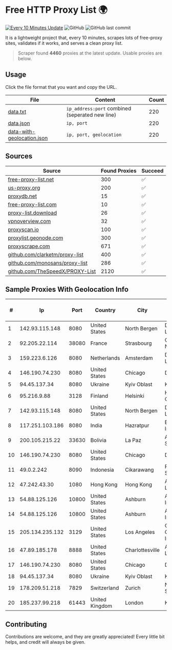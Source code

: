 
# Free HTTP Proxy List 🌍

[![Every 10 Minutes Update](https://github.com/mertguvencli/http-proxy-list/actions/workflows/main.yml/badge.svg?branch=main)](https://github.com/mertguvencli/http-proxy-list/actions/workflows/main.yml)
![GitHub](https://img.shields.io/github/license/mertguvencli/http-proxy-list)
![GitHub last commit](https://img.shields.io/github/last-commit/mertguvencli/http-proxy-list)

It is a lightweight project that, every 10 minutes, scrapes lots of free-proxy sites, validates if it works, and serves a clean proxy list.


> Scraper found **4460** proxies at the latest update. Usable proxies are below.

## Usage

Click the file format that you want and copy the URL.


|File|Content|Count|
|----|-------|-----|
|[data.txt](https://raw.githubusercontent.com/mertguvencli/http-proxy-list/main/proxy-list/data.txt)|`ip_address:port` combined (seperated new line)|220|
|[data.json](https://raw.githubusercontent.com/mertguvencli/http-proxy-list/main/proxy-list/data.json)|`ip, port`|220|
|[data-with-geolocation.json](https://raw.githubusercontent.com/mertguvencli/http-proxy-list/main/proxy-list/data-with-geolocation.json)|`ip, port, geolocation`|220|

## Sources

|Source|Found Proxies|Succeed|
|------|-------------|-------|
|[free-proxy-list.net](https://free-proxy-list.net)|300|✅|
|[us-proxy.org](https://www.us-proxy.org)|200|✅|
|[proxydb.net](http://proxydb.net)|15|✅|
|[free-proxy-list.com](https://free-proxy-list.com/?page=&port=&type%5B%5D=http&type%5B%5D=https&up_time=0&search=Search)|10|✅|
|[proxy-list.download](https://www.proxy-list.download/HTTP)|26|✅|
|[vpnoverview.com](https://vpnoverview.com/privacy/anonymous-browsing/free-proxy-servers)|32|✅|
|[proxyscan.io](https://www.proxyscan.io)|100|✅|
|[proxylist.geonode.com](https://proxylist.geonode.com/api/proxy-list?limit=300&page=1&sort_by=lastChecked&sort_type=desc&protocols=http,https)|300|✅|
|[proxyscrape.com](https://api.proxyscrape.com/v2/?request=displayproxies&protocol=http&timeout=10000&country=all&ssl=all&anonymity=all)|671|✅|
|[github.com/clarketm/proxy-list](https://raw.githubusercontent.com/clarketm/proxy-list/master/proxy-list-raw.txt)|400|✅|
|[github.com/monosans/proxy-list](https://raw.githubusercontent.com/monosans/proxy-list/main/proxies/http.txt)|286|✅|
|[github.com/TheSpeedX/PROXY-List](https://raw.githubusercontent.com/TheSpeedX/PROXY-List/master/http.txt)|2120|✅|


## Sample Proxies With Geolocation Info

|#|Ip|Port|Country|City|Internet Service Provider|
|-|--|----|-------|----|-------------------------|
|1|142.93.115.148|8080|United States|North Bergen|DigitalOcean, LLC|
|2|92.205.22.114|38080|France|Strasbourg|GD MASS Network|
|3|159.223.6.126|8080|Netherlands|Amsterdam|DigitalOcean, LLC|
|4|146.190.74.230|8080|United States|Chicago|DigitalOcean|
|5|94.45.137.34|8080|Ukraine|Kyiv Oblast|Kievline LLC|
|6|95.216.9.88|3128|Finland|Helsinki|Hetzner Online GmbH|
|7|142.93.115.148|8080|United States|North Bergen|DigitalOcean, LLC|
|8|117.251.103.186|8080|India|Hazratpur|BSNL Internet|
|9|200.105.215.22|33630|Bolivia|La Paz|AXS Bolivia S. A.|
|10|146.190.74.230|8080|United States|Chicago|DigitalOcean|
|11|49.0.2.242|8090|Indonesia|Cikarawang|PT Usaha Adi Sanggoro|
|12|47.242.43.30|1080|Hong Kong|Hong Kong|Alibaba.com LLC|
|13|54.88.125.126|10800|United States|Ashburn|Amazon.com, Inc.|
|14|54.88.125.126|10800|United States|Ashburn|Amazon.com, Inc.|
|15|205.134.235.132|3129|United States|Los Angeles|Corporate Colocation Inc|
|16|47.89.185.178|8888|United States|Charlottesville|Alibaba.com LLC|
|17|146.190.74.230|8080|United States|Chicago|DigitalOcean|
|18|94.45.137.34|8080|Ukraine|Kyiv Oblast|Kievline LLC|
|19|178.209.51.218|7829|Switzerland|Zurich|Nine Internet Solutions AG|
|20|185.237.99.218|61443|United Kingdom|London|Kamatera Inc|



## Contributing

Contributions are welcome, and they are greatly appreciated! Every
little bit helps, and credit will always be given.

